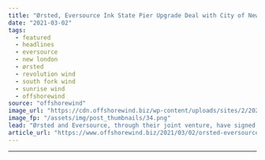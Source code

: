 ```yaml
---
title: "Ørsted, Eversource Ink State Pier Upgrade Deal with City of New London"
date: "2021-03-02"
tags: 
  - featured
  - headlines
  - eversource
  - new london
  - ørsted
  - revolution wind
  - south fork wind
  - sunrise wind
  - offshorewind
source: "offshorewind"
image_url: "https://cdn.offshorewind.biz/wp-content/uploads/sites/2/2021/03/02110004/State-Pier-New-London_source-State-of-Connecticut.png"
image_fp: "/assets/img/post_thumbnails/34.png"
lead: "Ørsted and Eversource, through their joint venture, have signed a Host Community Agreement (HCA)"
article_url: "https://www.offshorewind.biz/2021/03/02/orsted-eversource-ink-state-pier-upgrade-deal-with-city-of-new-london/"
---
```


---
